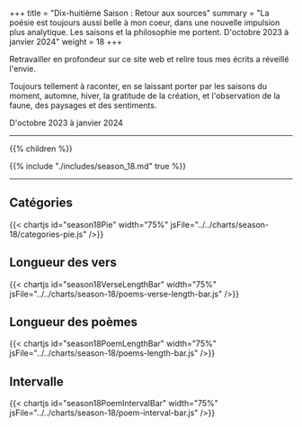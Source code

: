 +++
title = "Dix-huitième Saison : Retour aux sources"
summary = "La poésie est toujours aussi belle à mon coeur, dans une nouvelle impulsion plus analytique. Les saisons et la philosophie me portent. D'octobre 2023 à janvier 2024"
weight = 18
+++

Retravailler en profondeur sur ce site web et relire tous mes écrits a réveillé l'envie.
    
Toujours tellement à raconter, en se laissant porter par les saisons du moment, automne, hiver, la gratitude de la création, et l'observation de la faune, des paysages et des sentiments.

D'octobre 2023 à janvier 2024

---
{{% children  %}}

{{% include "./includes/season_18.md" true %}}

---
## Catégories
{{< chartjs id="season18Pie" width="75%" jsFile="../../charts/season-18/categories-pie.js" />}}
## Longueur des vers
{{< chartjs id="season18VerseLengthBar" width="75%" jsFile="../../charts/season-18/poems-verse-length-bar.js" />}}
## Longueur des poèmes
{{< chartjs id="season18PoemLengthBar" width="75%" jsFile="../../charts/season-18/poems-length-bar.js" />}}
## Intervalle
{{< chartjs id="season18PoemIntervalBar" width="75%" jsFile="../../charts/season-18/poem-interval-bar.js" />}}
